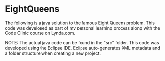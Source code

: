 # EightQueens

The following is a java solution to the famous Eight Queens problem. 
This code was developed as part of my personal learning process along 
with the Code Clinic course on Lynda.com. 

NOTE:
The actual java code can be found in the "src" folder. 
This code was developed using the Eclipse IDE. 
Eclipse auto-generates XML metadata and a folder structure when creating a new project.
